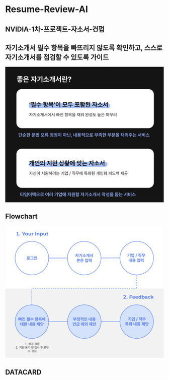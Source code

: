 # Resume-Review-AI
## NVIDIA-1차-프로젝트-자소서-컨펌
## 자기소개서 필수 항목을 빠뜨리지 않도록 확인하고, 스스로 자기소개서를 점검할 수 있도록 가이드

![LA](/image/LA.png "LA")

## Flowchart
![Flowchart](/image/flowchart.png "flowchart")


## DATACARD

